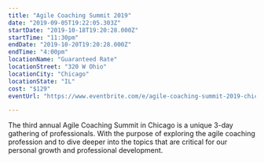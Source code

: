 ```yaml
---
title: "Agile Coaching Summit 2019"
date: "2019-09-05T19:22:05.303Z"
startDate: "2019-10-18T19:20:28.000Z"
startTime: "11:30pm"
endDate: "2019-10-20T19:20:28.000Z"
endTime: "4:00pm"
locationName: "Guaranteed Rate"
locationStreet: "320 W Ohio"
locationCity: "Chicago"
locationState: "IL"
cost: "$129"
eventUrl: "https://www.eventbrite.com/e/agile-coaching-summit-2019-chicago-tickets-64426341923"

---
```


The third annual Agile Coaching Summit in Chicago is a unique 3-day gathering of professionals. With the purpose of exploring the agile coaching profession and to dive deeper into the topics that are critical for our personal growth and professional development.

